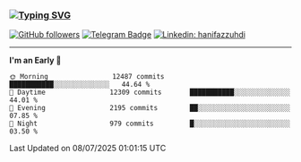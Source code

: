 ### [![Typing SVG](https://readme-typing-svg.herokuapp.com?font=lato&size=22&lines=Hi+There+👋)](https://git.io/typing-svg) 

[![GitHub followers](https://img.shields.io/github/followers/hanifazzuhdi?label=Follow&style=social)](https://github.com/hanifazzuhdi/?tab=follow) 
[![Telegram Badge](https://img.shields.io/badge/-hanif0198-blue?style=social&logo=telegram&link=https://www.t.me/hanif0198/)](https://www.t.me/hanif0198/) 
[![Linkedin: hanifazzuhdi](https://img.shields.io/badge/-hanifazzuhdi-blue?style=flat-square&logo=Linkedin&logoColor=white&link=https://www.linkedin.com/in/hanif-az-zuhdi-69688019b/)](https://www.linkedin.com/in/hanif-az-zuhdi-69688019b/) 

<hr/>

<!--START_SECTION:waka-->
**I'm an Early 🐤** 

```text
🌞 Morning                12487 commits       ███████████░░░░░░░░░░░░░░   44.64 % 
🌆 Daytime                12309 commits       ███████████░░░░░░░░░░░░░░   44.01 % 
🌃 Evening                2195 commits        ██░░░░░░░░░░░░░░░░░░░░░░░   07.85 % 
🌙 Night                  979 commits         █░░░░░░░░░░░░░░░░░░░░░░░░   03.50 % 
```



 Last Updated on 08/07/2025 01:01:15 UTC
<!--END_SECTION:waka-->
